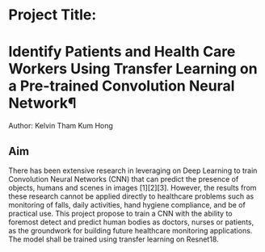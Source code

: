 # Project Title:

# Identify Patients and Health Care Workers Using Transfer Learning on a Pre-trained Convolution Neural Network¶

Author: Kelvin Tham Kum Hong

## Aim

There has been extensive research in leveraging on Deep Learning to train Convolution Neural Networks (CNN) that can predict the presence of objects, humans and scenes in images [1][2][3].
However, the results from these research cannot be applied directly to healthcare problems such as monitoring of falls, daily activities, hand hygiene compliance, and be of practical use.
This project propose to train a CNN with the ability to foremost detect and predict human bodies as doctors, nurses or patients, as the groundwork for building future healthcare monitoring applications. The model shall be trained using transfer learning on Resnet18.
